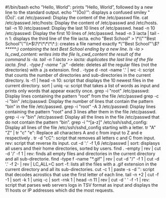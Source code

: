 #!/bin/bash
echo "Hello, World": prints “Hello, World”, followed by a new line to the standard output.
echo "\"(Ôo)'": displays a confused smiley "(Ôo)'.
cat /etc/passwd: Display the content of the /etc/passwd file.
cat /etc/passwd /etc/hosts: Display the content of /etc/passwd and /etc/hosts.
tail -n 10 /etc/passwd: Display the last 10 lines of /etc/passwd.
head -n 10 /etc/passwd: Display the first 10 lines of /etc/passwd.
head -n 3 iacta | tail -n 1: displays the third line of the file iacta.
echo "Best School" > \\\*\\\\"'\"Best School\"\\'"\\\\\*\$\\\?\\\*\\\*\\\*\\\*\\\*\:\): creates a file named exactly \*\\'"Best School"\'\\*$\?\*\*\*\*\*:) containing the text Best School ending by a new line.
ls -la > ls_cwd_content: writes into the file ls_cwd_content the result of the command ls -la.
tail -n 1 iacta >> iacta: duplicates the last line of the file iacta.
find . -type f -name "*.js" -delete: deletes all the regular files (not the directories) with a .js extension.
find . -type d -not -name '.' | wc -l: script that counts the number of directories and sub-directories in the current directory.
ls -t1 | head -n 10: script that displays the 10 newest files in the current directory.
sort | uniq -u: script that takes a list of words as input and prints only words that appear exactly once.
grep -i "root" /etc/passwd: Display lines containing the pattern “root” from the file /etc/passwd
grep -c -i "bin" /etc/passwd: Display the number of lines that contain the pattern “bin” in the file /etc/passwd.
grep -i "root" -A 3 /etc/passwd: Display lines containing the pattern “root” and 3 lines after them in the file /etc/passwd.
grep -i -v "bin" /etc/passwd: Display all the lines in the file /etc/passwd that do not contain the pattern “bin”.
grep -i "^[a-z]" /etc/ssh/sshd_config: Display all lines of the file /etc/ssh/sshd_config starting with a letter.
tr "A" "Z" | tr "c" "e": Replace all characters A and c from input to Z and e respectively .
tr -d "cC": script that removes all letters c and C from input.
rev: script that reverse its input.
cut -d ':' -f 1,6 /etc/passwd | sort: displasys all users and their home directories, sorted by users.
find . -empty | rev | cut -d '/' -f 1 | rev:  finds all empty files and directories in the current directory and all sub-directorie.
find -type f -name "*.gif" | rev | cut -d "/" -f 1 | cut -d '.' -f 2- | rev | LC_ALL=C sort -f: lists all the files with a .gif extension in the current directory and all its sub-directories.
cut -c 1 | paste -s -d '': script that decodes acrostics that use the first letter of each line.
tail -n +2 | cut -f -1 | sort -k 1 | uniq -c | sort -rnk 1 | head -n 11 | rev | cut -d ' ' -f -1 | rev: script that parses web servers logs in TSV format as input and displays the 11 hosts or IP addresses which did the most requests.
